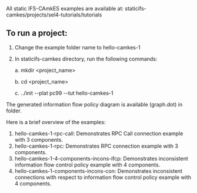 All static IFS-CAmkES examples are available at: staticifs-camkes/projects/sel4-tutorials/tutorials

## To run a project:
1. Change the example folder name to hello-camkes-1
2. In staticifs-camkes directory, run the following commands:

   a. mkdir <project_name>
   
   b. cd <project_name>
   
   c. ../init --plat pc99 --tut hello-camkes-1

The generated information flow policy diagram is available (graph.dot) in <project name> folder.
   
Here is a brief overview of the examples: 
1. hello-camkes-1-rpc-call: Demonstrates RPC Call connection example with 3 components.
2. hello-camkes-1-rpc: Demonstrates RPC connection example with 3 components. 
3. hello-camkes-1-4-components-incons-ifcp: Demonstrates inconsistent information flow control policy example with 4 components.  
4. hello-camkes-1-components-incons-con: Demonstrates inconsistent connections with respect to information flow control policy example with 4 components.
